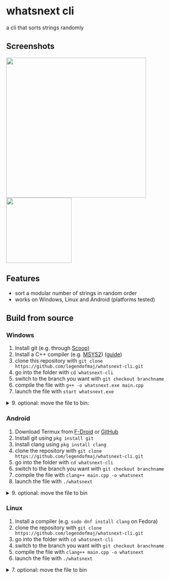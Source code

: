 # whatsnext cli

a cli that sorts strings randomly

## Screenshots

<img src="https://github.com/user-attachments/assets/3c9d27b4-ecf8-46ba-b960-253e33aec089" height = 375 />
<img src="https://github.com/user-attachments/assets/05b23072-2a0e-46e8-9d05-916e22b36263" width = 175 />

## Features
- sort a modular number of strings in random order
- works on Windows, Linux and Android (platforms tested)

## Build from source

### Windows
1. Install git (e.g. through [Scoop](https://scoop.sh/))
2. Install a C++ compiler (e.g. [MSYS2](https://www.msys2.org/)) ([guide](https://code.visualstudio.com/docs/cpp/config-mingw))
4. clone this repository with `git clone https://github.com/legendofmaj/whatsnext-cli.git`
5. go into the folder with `cd whatsnext-cli`
6. switch to the branch you want with `git checkout branchname`
7. compile the file with `g++ -o whatsnext.exe main.cpp`
8. launch the file with `start whatsnext.exe`
<details>
<summary>9. optional: move the file to bin:</summary>
•  make sure a bin directory is present e.g.: C:\Users\YourUsername\bin <br>
•  move whatsnext.exe to the directory <br>
• add bin directory to your PATH: <br>
<ol>
    <li>- open settings </li> <br>
    <li>- search for path and choose "edit the system environment variables" </li> <br>
    <li>- click on environment variables </li> <br>
    <li>- choose path and click edit </li> <br>
    <li>- choose new and add the path to your bin directory </li> <br>
    <li>- click ok to all the close dialogues </li> <br>
</ol>
• launch the app with `whatsnext` in any terminal
</details>

### Android
1. Download Termux from [F-Droid](https://f-droid.org/en/packages/com.termux/) or [GitHub](https://github.com/termux/termux-app)
2. Install git using `pkg install git`
3. Install clang using `pkg install clang`
4. clone the repository with `git clone https://github.com/legendofmaj/whatsnext-cli.git`
5. go into the folder with `cd whatsnext-cli`
6. switch to the branch you want with `git checkout branchname`
7. compile the file with `clang++ main.cpp -o whatsnext`
8. launch the file with `./whatsnext`
<details>
<summary>9. optional: move the file to bin </summary>
<br>
• move the file with `mv whatsnext /data/data/com.termux/files/usr/bin` <br>
• launch the app with `whatsnext`
</details>

### Linux
1. Install a compiler (e.g. `sudo dnf install clang` on Fedora)
2. clone the repository with `git clone https://github.com/legendofmaj/whatsnext-cli.git`
3. go into the folder with `cd whatsnext-cli`
4. switch to the branch you want with `git checkout branchname`
5. compile the file with `clang++ main.cpp -o whatsnext`
6. launch the file with `./whatsnext`
<details>
<summary>7. optional: move the file to bin </summary>
<br>
• move the file with `sudo mv whatsnext /usr/bin` <br>
• launch the app with `whatsnext`
</details>
